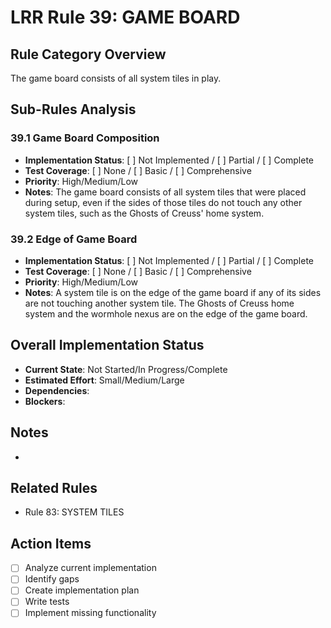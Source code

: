 # LRR Rule 39: GAME BOARD

## Rule Category Overview
The game board consists of all system tiles in play.

## Sub-Rules Analysis

### 39.1 Game Board Composition
- **Implementation Status**: [ ] Not Implemented / [ ] Partial / [ ] Complete
- **Test Coverage**: [ ] None / [ ] Basic / [ ] Comprehensive
- **Priority**: High/Medium/Low
- **Notes**: The game board consists of all system tiles that were placed during setup, even if the sides of those tiles do not touch any other system tiles, such as the Ghosts of Creuss' home system.

### 39.2 Edge of Game Board
- **Implementation Status**: [ ] Not Implemented / [ ] Partial / [ ] Complete
- **Test Coverage**: [ ] None / [ ] Basic / [ ] Comprehensive
- **Priority**: High/Medium/Low
- **Notes**: A system tile is on the edge of the game board if any of its sides are not touching another system tile. The Ghosts of Creuss home system and the wormhole nexus are on the edge of the game board.

## Overall Implementation Status
- **Current State**: Not Started/In Progress/Complete
- **Estimated Effort**: Small/Medium/Large
- **Dependencies**: 
- **Blockers**: 

## Notes
- 

## Related Rules
- Rule 83: SYSTEM TILES

## Action Items
- [ ] Analyze current implementation
- [ ] Identify gaps
- [ ] Create implementation plan
- [ ] Write tests
- [ ] Implement missing functionality